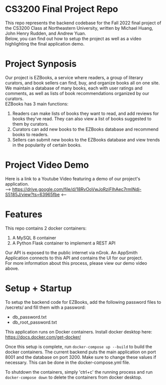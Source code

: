 # CS3200 Final Project Repo
This repo represents the backend codebase for the Fall 2022 final project of the CS3200 Class at Northeastern University,
written by Michael Huang, John Henry Rudden, and Andrew Yuan.\
Below, you can find out how to setup the project as well as a video highlighting the final application demo.

# Project Synposis
Our project is EZBooks, a service where readers, a group of literary curators, and book sellers can find, buy, and organize books all on one site. We maintain a database of many books, each with user ratings and comments, as well as lists of book recommendations organized by our curators.  
EZBooks has 3 main functions:
1. Readers can make lists of books they want to read, and add reviews for books they've read. They can also view a list of books suggested to them by curators.
1. Curators can add new books to the EZBooks database and recommend books to readers.
1. Sellers can submit new books to the EZBooks database and view trends in the popularity of certain books.

# Project Video Demo
Here is a link to a Youtube Video featuring a demo of our project's application.\
--> https://drive.google.com/file/d/18RvOoVwJoRziFIhAec7rmINdj-S5185J/view?ts=63965fbe <--

# Features
This repo contains 2 docker containers: 
1. A MySQL 8 container
1. A Python Flask container to implement a REST API  

Our API is exposed to the public internet via nGrok. An AppSmith Application connects to this API and contains the UI for our project.\
For more information about this process, please view our demo video above.

# Setup + Startup
To setup the backend code for EZBooks, add the following password files to /secrets/ and fill them with a password:
 - db_password.txt
 - db_root_password.txt

This application runs on Docker containers. Install docker desktop here: https://docs.docker.com/get-docker/

Once this setup is complete, run ```docker-compose up --build``` to build the docker containers. The current backend puts the main
application on port 8001 and the database on port 3200. Make sure to change these values if necessary. This can be done in the 
docker-compose.yml file.

To shutdown the containers, simply 'ctrl+c' the running process and run ```docker-compose down``` to delete the containers from
docker desktop.





